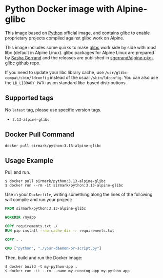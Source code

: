 # Python Docker image with Alpine-glibc
This image based on [Python](https://hub.docker.com/_/python) official image, and contains glibc to enable proprietary projects compiled against glibc work on Alpine.

This image includes some quirks to make [glibc](https://www.gnu.org/software/libc/) work side by side with musl libc (default in Alpine Linux). glibc packages for Alpine Linux are prepared by [Sasha Gerrand](https://github.com/sgerrand) and the releases are published in [sgerrand/alpine-pkg-glibc](https://github.com/sgerrand/alpine-pkg-glibc) github repo.

If you need to update your libc library cache, use `/usr/glibc-compat/sbin/ldconfig` instead of the usual `/sbin/ldconfig`. You can also use the `LD_LIBRARY_PATH` as on standard libc-based distributions.

## Supported tags
No `latest` tag, please use specific version tags.

 - `3.13-alpine-glibc`

## Docker Pull Command

```console
docker pull sirmark/python:3.13-alpine-glibc
```

## Usage Example
Pull and run.
```console
$ docker pull sirmark/python:3.13-alpine-glibc
$ docker run --rm -it sirmark/python:3.13-alpine-glibc
```

Use in your `Dockerfile`, writing something along the lines of the following will compile and run your project:
```dockerfile
FROM sirmark/python:3.13-alpine-glibc

WORKDIR /myapp

COPY requirements.txt ./
RUN pip install --no-cache-dir -r requirements.txt

COPY . .

CMD ["python", "./your-daemon-or-script.py"]
```
Then, build and run the Docker image:

```console
$ docker build -t my-python-app .
$ docker run -it --rm --name my-running-app my-python-app
```
